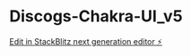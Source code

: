 # Discogs-Chakra-UI_v5

[Edit in StackBlitz next generation editor ⚡️](https://stackblitz.com/~/github.com/aleaming/Discogs-Chakra-UI_v5)